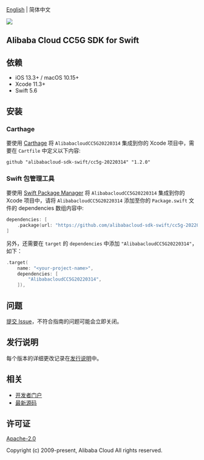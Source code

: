 [English](README.md) | 简体中文

![](https://aliyunsdk-pages.alicdn.com/icons/AlibabaCloud.svg)

## Alibaba Cloud CC5G SDK for Swift

## 依赖

- iOS 13.3+ / macOS 10.15+
- Xcode 11.3+
- Swift 5.6

## 安装

### Carthage

要使用 [Carthage](https://github.com/Carthage/Carthage) 将 `AlibabacloudCC5G20220314` 集成到你的 Xcode 项目中，需要在 `Cartfile` 中定义以下内容:

```ogdl
github "alibabacloud-sdk-swift/cc5g-20220314" "1.2.0"
```

### Swift 包管理工具

要使用 [Swift Package Manager](https://swift.org/package-manager/) 将 `AlibabacloudCC5G20220314` 集成到你的 Xcode 项目中，请将 `AlibabacloudCC5G20220314` 添加至你的 `Package.swift` 文件的 dependencies 数组内容中:

```swift
dependencies: [
    .package(url: "https://github.com/alibabacloud-sdk-swift/cc5g-20220314.git", from: "1.2.0")
]
```

另外，还需要在 `target` 的 `dependencies` 中添加 `"AlibabacloudCC5G20220314"`，如下：

```swift
.target(
    name: "<your-project-name>",
    dependencies: [
        "AlibabacloudCC5G20220314",
    ]),
```

## 问题

[提交 Issue](https://github.com/alibabacloud-sdk-swift/cc5g-20220314/issues/new)，不符合指南的问题可能会立即关闭。

## 发行说明

每个版本的详细更改记录在[发行说明](./ChangeLog.txt)中。

## 相关

* [开发者门户](https://next.api.aliyun.com/home)
* [最新源码](https://github.com/alibabacloud-sdk-swift/cc5g-20220314)

## 许可证

[Apache-2.0](http://www.apache.org/licenses/LICENSE-2.0)

Copyright (c) 2009-present, Alibaba Cloud All rights reserved.
